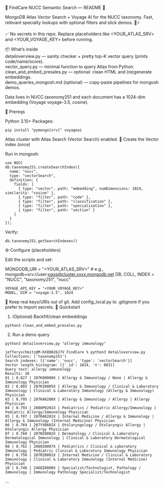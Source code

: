 🧭 FindCare NUCC Semantic Search — README 🚀

MongoDB Atlas Vector Search + Voyage AI for the NUCC taxonomy.
Fast, relevant specialty lookups with optional filters and slick demos. 🔎⚡️

✅ No secrets in this repo. Replace placeholders like <YOUR_ATLAS_SRV> and <YOUR_VOYAGE_KEY> before running.

📦 What’s inside
<br>
detailoverview.py — sanity checker + pretty top-K vector query (prints code/name/score).<br>
vector_query.py — minimal function to query Atlas from Python.<br>
clean_and_embed_presales.py — optional: clean HTML and (re)generate embeddings.<br>
demo_queries_mongosh.md (optional) — copy-paste pipelines for mongosh demos.<br>

Data lives in NUCC.taxonomy251 and each document has a 1024-dim embedding (Voyage voyage-3.5, cosine).

🔧 Prereqs

Python 3.10+
Packages:

```
pip install "pymongo[srv]" voyageai
```

Atlas cluster with Atlas Search (Vector Search) enabled.
🧱 Create the Vector index (once)

Run in mongosh:
```
use NUCC
db.taxonomy251.createSearchIndex({
  name: "nucc",
  type: "vectorSearch",
  definition: {
    fields: [
      { type: "vector", path: "embedding", numDimensions: 1024, similarity: "cosine" },
      { type: "filter", path: "code" },
      { type: "filter", path: "classification" },
      { type: "filter", path: "specialization" },
      { type: "filter", path: "section" }
    ]
  }
});
```

Verify:
```
db.taxonomy251.getSearchIndexes()
```

⚙️ Configure (placeholders)

Edit the scripts and set:

MONGODB_URI = "<YOUR_ATLAS_SRV>"          # e.g., mongodb+srv://user:pass@cluster.xxxx.mongodb.net
DB, COLL, INDEX = "NUCC", "taxonomy251", "nucc"
```
VOYAGE_API_KEY = "<YOUR_VOYAGE_KEY>"
MODEL, DIM = "voyage-3.5", 1024
```

🔐 Keep real keys/URIs out of git. Add config_local.py to .gitignore if you prefer to import secrets.
🚀 Quickstart

1) (Optional) Backfill/clean embeddings
```
python3 clean_and_embed_presales.py
```

2) Run a demo query
```
python3 detailoverview.py "allergy immunology"
```
```
jefferyschmitz@M-KXQ9026J7V FindCare % python3 detailoverview.py
Collections: ['taxonomy251']
Search indexes: [{'name': 'nucc', 'type': 'vectorSearch'}]
Vector length histogram: [{'_id': 1024, 'n': 883}]
Query text: allergy immunology
Results: 10
01 | 0.827 | 207K00000X | Allergy & Immunology / None | Allergy & Immunology Physician
02 | 0.803 | 207KI0005X | Allergy & Immunology / Clinical & Laboratory Immunology | Clinical & Laboratory Immunology (Allergy & Immunology) Physician
03 | 0.795 | 207KA0200X | Allergy & Immunology / Allergy | Allergy Physician
04 | 0.793 | 2080P0201X | Pediatrics / Pediatric Allergy/Immunology | Pediatric Allergy/Immunology Physician
05 | 0.787 | 207RA0201X | Internal Medicine / Allergy & Immunology | Allergy & Immunology (Internal Medicine) Physician
06 | 0.769 | 207YX0602X | Otolaryngology / Otolaryngic Allergy | Otolaryngic Allergy Physician
07 | 0.768 | 207NI0002X | Dermatology / Clinical & Laboratory Dermatological Immunology | Clinical & Laboratory Dermatological Immunology Physician
08 | 0.762 | 2080I0007X | Pediatrics / Clinical & Laboratory Immunology | Pediatric Clinical & Laboratory Immunology Physician
09 | 0.750 | 207RI0001X | Internal Medicine / Clinical & Laboratory Immunology | Clinical & Laboratory Immunology (Internal Medicine) Physician
10 | 0.748 | 246QI0000X | Specialist/Technologist, Pathology / Immunology | Immunology Pathology Specialist/Technologist
```


...
